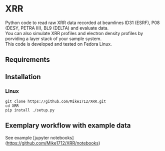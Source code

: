 # XRR
Python code to read raw XRR data recorded at beamlines ID31 (ESRF), P08 (DESY, PETRA III), BL9 (DELTA) and evaluate data.<br>
You can also simulate XRR profiles and electron density profiles by porviding a layer stack of your sample system.<br>
This code is developed and tested on Fedora Linux. 
## Requirements

## Installation
### Linux
`git clone https://github.com/Mike1712/XRR.git`<br>
`cd XRR`<br>
`pip install ./setup.py`
## Exemplary workflow with example data
See example [jupyter notebooks] (https://github.com/Mike1712/XRR/notebooks)


